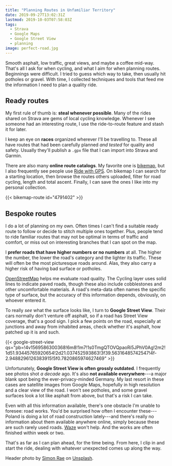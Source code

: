 ```yaml
---
title: "Planning Routes in Unfamiliar Territory"
date: 2019-09-27T13:02:31Z
lastmod: 2019-10-03T07:58:03Z
tags:
  - Strava
  - Google Maps
  - Google Street View
  - planning
image: perfect-road.jpg
---
```


Smooth asphalt, low traffic, great views, and maybe a coffee mid-way. That's all I ask for when cycling, and what I aim for when planning routes. Beginnings were difficult. I tried to guess which way to take, then usually hit potholes or gravel. With time, I collected techniques and tools that feed me the information I need to plan a quality ride.

<!--more-->

## Ready routes

My first rule of thumb is: **steal whenever possible**. Many of the rides shared on Strava are gems of local cycling knowledge. Whenever I see someone had an interesting route, I use the ride-to-route feature and stash it for later.

I keep an eye on **races** organized wherever I'll be travelling to. These all have routes that had been carefully planned *and tested* for quality and safety. Usually they'll publish a `.gpx` file that I can import into Strava and Garmin.

There are also many **online route catalogs**. My favorite one is [bikemap](https://www.bikemap.net/), but I also frequently see people use [Ride with GPS](https://ridewithgps.com/). On bikemap I can search for a starting location, then browse the routes others uploaded, filter for road cycling, length and total ascent. Finally, I can save the ones I like into my personal collection.

{{< bikemap-route id="4791402" >}}

## Bespoke routes

I do a lot of planning on my own. Often times I can't find a suitable ready route to follow or decide to stitch multiple ones together. Plus, people tend to ride familiar routes that may not be optimal in terms of traffic and comfort, or miss out on interesting branches that I can spot on the map.

I **prefer roads that have higher numbers or no numbers** at all. The higher the number, the lower the road's category and the lighter its traffic. These will often be the most picturesque roads around. Alas, they also carry a higher risk of having bad surface or potholes.

[OpenStreetMap](https://www.openstreetmap.org/) helps me evaluate road quality. The Cycling layer uses solid lines to indicate paved roads, though these also include cobblestones and other uncomfortable materials. A road's meta-data often names the specific type of surface, but the accuracy of this information depends, obviously, on whoever entered it.

To really *see* what the surface looks like, I turn to **Google Street View**. Their cars normally don't venture off asphalt, so if a road has Street View coverage, that's a good sign. I pick a few points on the road, especially at junctions and away from inhabited areas, check whether it's asphalt, how patched up it is and such.

{{< google-street-view qs="pb=!4v1569586300368!6m8!1m7!1s0TmgQTOVQpaoRi5JPhV0Ag!2m2!1d51.93445765920654!2d21.037452593863!3f39.56316485742547!4f-2.9488296126383915!5f0.7820865974627469" >}}

Unfortunately, **Google Street View is often grossly outdated**. I frequently see photos shot *a decade* ago. It's also **not available everywhere**---a major blank spot being the ever-privacy-minded Germany. My last resort in these cases are satellite images from Google Maps, hopefully in high resolution and a clear view of the road. I won't see potholes, and some gravel surfaces look a lot like asphalt from above, but that's a risk I can take.

Even with all this information available, there's one obstacle I'm unable to foresee: road works. You'd be surprised how often I encounter these---Poland is doing a lot of road construction lately---and there's really no information about them available anywhere online, simply because these are such rarely used roads. [Waze](https://www.waze.com/) won't help. And the works are often finished within week or two.

That's as far as I can plan ahead, for the time being. From here, I clip in and start the ride, dealing with whatever unexpected comes up along the way.


Header photo by [Simon Rae](https://unsplash.com/@simonrae) on [Unsplash](https://unsplash.com/).
